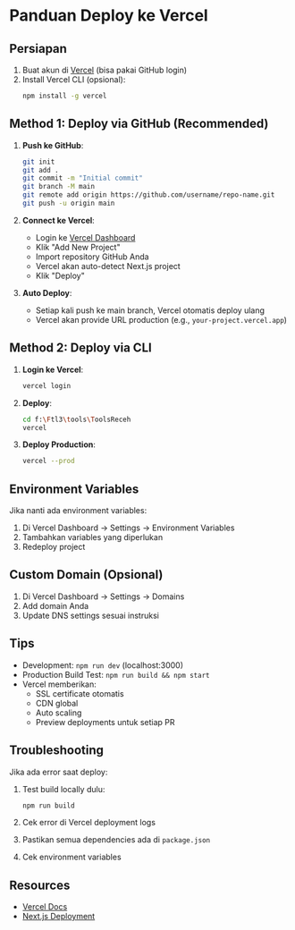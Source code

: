 # Panduan Deploy ke Vercel

## Persiapan

1. Buat akun di [Vercel](https://vercel.com) (bisa pakai GitHub login)
2. Install Vercel CLI (opsional):
   ```bash
   npm install -g vercel
   ```

## Method 1: Deploy via GitHub (Recommended)

1. **Push ke GitHub**:
   ```bash
   git init
   git add .
   git commit -m "Initial commit"
   git branch -M main
   git remote add origin https://github.com/username/repo-name.git
   git push -u origin main
   ```

2. **Connect ke Vercel**:
   - Login ke [Vercel Dashboard](https://vercel.com/dashboard)
   - Klik "Add New Project"
   - Import repository GitHub Anda
   - Vercel akan auto-detect Next.js project
   - Klik "Deploy"

3. **Auto Deploy**:
   - Setiap kali push ke main branch, Vercel otomatis deploy ulang
   - Vercel akan provide URL production (e.g., `your-project.vercel.app`)

## Method 2: Deploy via CLI

1. **Login ke Vercel**:
   ```bash
   vercel login
   ```

2. **Deploy**:
   ```bash
   cd f:\Ftl3\tools\ToolsReceh
   vercel
   ```

3. **Deploy Production**:
   ```bash
   vercel --prod
   ```

## Environment Variables

Jika nanti ada environment variables:

1. Di Vercel Dashboard → Settings → Environment Variables
2. Tambahkan variables yang diperlukan
3. Redeploy project

## Custom Domain (Opsional)

1. Di Vercel Dashboard → Settings → Domains
2. Add domain Anda
3. Update DNS settings sesuai instruksi

## Tips

- Development: `npm run dev` (localhost:3000)
- Production Build Test: `npm run build && npm start`
- Vercel memberikan:
  - SSL certificate otomatis
  - CDN global
  - Auto scaling
  - Preview deployments untuk setiap PR

## Troubleshooting

Jika ada error saat deploy:

1. Test build locally dulu:
   ```bash
   npm run build
   ```

2. Cek error di Vercel deployment logs
3. Pastikan semua dependencies ada di `package.json`
4. Cek environment variables

## Resources

- [Vercel Docs](https://vercel.com/docs)
- [Next.js Deployment](https://nextjs.org/docs/deployment)
